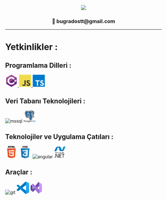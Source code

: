 <div align="center">
<img src="https://readme-typing-svg.herokuapp.com/?lines=Merhaba%20%F0%9F%91%8B,%20Ben%20Bu%C4%9Fra;+Full%20Stack%20Developer%20%F0%9F%92%BB;&center=true&size=30">
</div>

<div align="center">
  <h3>
      📩 bugradostt@gmail.com
  </h3>
</div>

<hr/>

# Yetkinlikler :

## Programlama Dilleri : 

 <!-- C# Start -->
 <a href="#">
  <img src="https://raw.githubusercontent.com/devicons/devicon/master/icons/csharp/csharp-original.svg" alt="csharp" width="40" height="40"/> 
 </a>
 
  <!-- C# End -->

   <!-- Js Start --> 
   <a href="#">
     <img src="https://raw.githubusercontent.com/devicons/devicon/master/icons/javascript/javascript-original.svg" alt="javascript" width="40" height="40"/> 
   </a>

  <!-- Js End --> 

  <!-- Ts Start -->
  <img src="https://raw.githubusercontent.com/devicons/devicon/master/icons/typescript/typescript-original.svg" alt="typescript" width="40" height="40"/> 
  <!-- Ts End -->


  ## Veri Tabanı Teknolojileri :

  <!-- Mssql Start -->
  <img src="https://www.svgrepo.com/show/303229/microsoft-sql-server-logo.svg" alt="mssql" width="40" height="40"/> 
  <!-- Mssql End -->
  
  <!-- Postgresql Start -->
  <img src="https://raw.githubusercontent.com/devicons/devicon/master/icons/postgresql/postgresql-original-wordmark.svg" alt="postgresql" width="40" height="40"/> 
  <!-- Postgresql End -->

  ## Teknolojiler ve Uygulama Çatıları : 

  <!-- Html Start -->
  <img src="https://raw.githubusercontent.com/devicons/devicon/master/icons/html5/html5-original-wordmark.svg" alt="html5" width="40" height="40"/> 
  <!-- Html End -->
  
   <!-- Css Start -->
  <img src="https://raw.githubusercontent.com/devicons/devicon/master/icons/css3/css3-original-wordmark.svg" alt="css3" width="40" height="40"/> 
  <!-- Css End -->

  
  <!-- Angular Start -->
  <img src="https://angular.io/assets/images/logos/angular/angular.svg" alt="angular" width="40" height="40"/> 
  <!-- Angular End -->


  <!-- .Net Start -->
  <img src="https://raw.githubusercontent.com/devicons/devicon/master/icons/dot-net/dot-net-original-wordmark.svg" alt="dotnet" width="40" height="40"/> 
  <!-- .Net End -->

## Araçlar :


  <!-- Git Start -->
  <img src="https://www.vectorlogo.zone/logos/git-scm/git-scm-icon.svg" alt="git" width="40" height="40"/> 
  <!-- Git End -->

  <!-- Vs Code Start -->
  <img alt="Visual Studio Code" width="40" height="40" src="https://raw.githubusercontent.com/github/explore/80688e429a7d4ef2fca1e82350fe8e3517d3494d/topics/visual-studio-code/visual-studio-code.png" />
  <!-- Vs Code End -->

<!-- Visual Studio Start  -->
<img alt="Visual Studio" width="40" height="40" src="https://raw.githubusercontent.com/HayatOkulum/Archive/main/Images/Visual_Studio_Icon_2022.png" />
<!-- Visual Studio End  -->

  
  